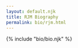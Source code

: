 ```yaml
---
layout: default.njk
title: RJM Biography
permalink: bio/rjm.html
---
```

<main>
  {% include "bio/bio.njk" %}
</main>